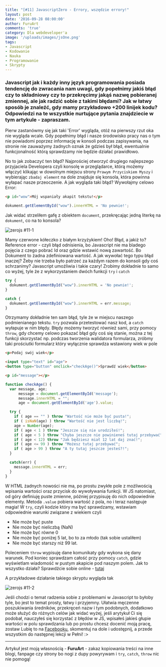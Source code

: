 ```yaml
---
title: "[#11] JavascriptZero - Errory, wszędzie errory!"
layout: post
date: '2016-09-28 08:00:00'
author: FuruArt
comments: 'true'
category: Dla webdeveloper'a
image: '/uploads/images/jsOne.png'
tags:
- Javascript
- Kodowanie
- Nauka
- Programowanie
- Skrypty
---
```

### Javascript jak i każdy inny język programowania posiada tendencję do zwracania nam uwagi, gdy popełnimy jakiś błąd czy to składniowy czy to przekręcimy jakąś nazwę pobieranej zmiennej, ale jak radzić sobie z takimi błędami? Jak w łatwy sposób je znaleźć, gdy mamy przykładowo +200 linijek kodu? Odpowiedzi na te wszystkie nurtujące pytania znajdziecie w tym artykule - zapraszam.

Pierw zastanówmy się jak taki 'Error' wygląda, otóż na pierwszy rzut oka nie wygląda wcale. Gdy popełnimy błąd i nasze środowisko pracy nas o tym nie powiadomi poprzez informację w konsoli podczas zapisywania, na stronie nie zauważymy żadnych oznak że gdzieś był błąd, ewentualnie funkcjonalność którą sprawdzamy nie będzie działać prawidłowo.

<!--more-->

No to jak zobaczyć ten błąd? Najprościej otworzyć drugiego najlepszego przyjaciela Developera czyli konsolę w przeglądarce, którą możemy włączyć klikając w dowolnym miejscu strony `Prawym Przyciskiem Myszy` i wybierając `zbadaj element` na dole znajduje się konsola, która powinna wyłapać nasze przeoczenie. A jak wygląda taki błąd? Wywołajmy celowo Error:

```html
<p id="wow">Mój wspaniały akapit tekstu!</p>
```

```javascript
dokument.getElementById("wow").innerHTML = 'No pewnie!';
```

Jak widać strzeliłem gafę z obiektem `document`, przekręcając jedną literkę na `dokument`, co na to konsola?

![zerojs #11-1](http://image.prntscr.com/image/eec3b21c4be74cf7a72ea3ef1c392213.png)

Mamy czerwone kółeczko z białym krzyżykiem! Oho! Błąd, a jakiż to? Reference error - czyli błąd odnisienia, bo Javascript nie ma bladego pojęcia z czego pobrać Id oraz gdzie wstawić nową zawartość. Bo Dokument to żadna zdefiniowana wartość. A jak wywołać tego typu błąd inaczej? Żeby nie trzeba było patrzeć za każdym razem do konsoli gdy coś schrzanimy? Javascript umożliwia i takie czary! Zrobimy dokładnie to samo co wyżej, tyle że z wykorzystaniem dwóch funkcji `try` i `catch`

```javascript
try {
  dokument.getElementById("wow").innerHTML = 'No pewnie!';
}

catch {
  dokument.getElementById("wow").innerHTML = err.message;
}
```

Otrzymamy dokładnie ten sam błąd, tyle że w miejscu naszego podmienianego tekstu. `try` pozwala przetestować nasz kod, a `catch` wyłapuje w nim błędy. Błędy możemy tworzyć również sami, przy pomocy `throw`, gdy chcemy celowo pokazać błąd gdy coś się stanie, można z tej funkcji skorzystać np. podczas tworzenia walidatora formularza, zróbmy taki prościutki formularz który wyłącznie sprawdza wstawiony wiek w pole

```html
<p>Podaj swój wiek</p>

<input type="text" id="age">
<button type="button" onclick="checkAge()">Sprawdź wiek</button>

<p id="message"></p>
```

```javascript
function checkAge() {
  var message, age;
      message = document.getElementById('message');
      message.innerHTML = "";
      age = document.getElementById('age').value;

  try {
    if ( age == "" ) throw "Wartość nie może być pusta!";
    if ( isNaN(age) ) throw "Wartość nie jest liczbą!";
    age = Number(age);
    if ( age < 1 ) throw "Jeszcze się nie urodziłeś!";
    if ( age < 5 ) throw "Chyba jeszcze nie powinieneś tutaj przebywać";
    if ( age < 12) throw "Jak będziesz miał 12 lat daj znać!";
    if ( age <= 99 ) throw "Możesz tutaj przebywać";
    if ( age > 99 ) throw "A ty tutaj jeszcze jesteś?!";
  }

  catch(err) {
    message.innerHTML = err;
  }
}
```

W HTML żadnych nowości nie ma, po prostu zwykłe pole z możliwością wpisania wartości oraz przycisk do wywoływania funkcji. W JS natomiast, od góry definiuję puste zmienne, później przypisuję do nich odpowiednie elementy. Metoda `.value` pobiera wartość z pola, no i teraz następuje magia! W `try`, czyli kodzie który ma być sprawdzamy, wstawiam odpowiednie warunki związane z wiekiem czyli

* Nie może być puste
* Nie może być nieliczbą (NaN)
* Nie może być równe 0
* Nie może być poniżej 5 lat, bo to za młodo (tak sobie ustaliłem)
* Nie może być starszy niż 99 lat.

Poleceniem `throw` wypisuję dane komunikaty gdy wykona się dany warunek. Pod koniec sprawdzam całość przy pomocy `catch`, gdzie wyświetlam wiadomość w pustym akapicie pod naszym polem. Jak to wszystko działa? Sprawdźcie sobie online - [tutaj](http://furuart.pl/ageVerify.html)

A przykładowe działanie takiego skryptu wygląda tak

![zerojs #11-2](http://image.prntscr.com/image/19eca769dc184b06aa047b536da8289a.png)

Jeśli chodzi o temat radzenia sobie z problemami w Javascript to byłoby tyle, bo jest to temat prosty, łatwy i przyjemny. Ułatwia męczenne poszukiwania średników, przekręceń nazw i tym podobnych, dodatkowo może służyć do różnych celów jak widać wyżej, jeśli arytykuł Ci się podobał, nauczyłeś się korzystać z błędów w JS, wpisałeś jakieś głupie wartości w polu sprawdzania lub po prostu chcesz docenić moją pracę, zostaw Lubię to na [Facebooku](https://fb.com/furuart), skomentuj na dole i udostępnij, a przede wszystkim do następnej lekcji w Pełni! :>

---

Artykuł jest moją własnością - **FuruArt** - zakaz kopiowania treści na inne blogi, fanpage czy strony bo nogi z dupy powyrywam i `try`, `catch`, `throw` nic nie pomogą!
